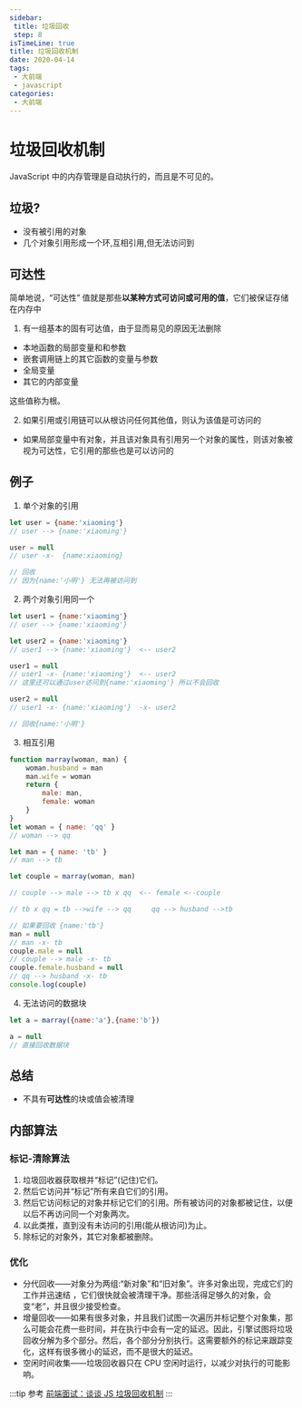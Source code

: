 ```yaml
---
sidebar:
 title: 垃圾回收
 step: 8
isTimeLine: true
title: 垃圾回收机制
date: 2020-04-14
tags:
 - 大前端
 - javascript
categories:
 - 大前端
---
```

# 垃圾回收机制

JavaScript 中的内存管理是自动执行的，而且是不可见的。
## 垃圾?
* 没有被引用的对象
* 几个对象引用形成一个环,互相引用,但无法访问到

## 可达性
简单地说，“可达性” 值就是那些**以某种方式可访问或可用的值**，它们被保证存储在内存中
1. 有一组基本的固有可达值，由于显而易见的原因无法删除
* 本地函数的局部变量和和参数
* 嵌套调用链上的其它函数的变量与参数
* 全局变量
* 其它的内部变量

这些值称为根。

2. 如果引用或引用链可以从根访问任何其他值，则认为该值是可访问的
* 如果局部变量中有对象，并且该对象具有引用另一个对象的属性，则该对象被视为可达性，它引用的那些也是可以访问的

## 例子
1. 单个对象的引用
```js
let user = {name:'xiaoming'}
// user --> {name:'xiaoming'}

user = null
// user -x-  {name:xiaoming}

// 回收
// 因为{name:'小明'} 无法再被访问到
```
2. 两个对象引用同一个
```js
let user1 = {name:'xiaoming'}
// user --> {name:'xiaoming'}

let user2 = {name:'xiaoming'}
// user1 --> {name:'xiaoming'}  <-- user2

user1 = null
// user1 -x- {name:'xiaoming'}  <-- user2
// 这里还可以通过user访问到{name:'xiaoming'} 所以不会回收

user2 = null
// user1 -x- {name:'xiaoming'}  -x- user2

// 回收{name:'小明'}
```

3. 相互引用
```js
function marray(woman, man) {
    woman.husband = man
    man.wife = woman
    return {
        male: man,
        female: woman
    }
}
let woman = { name: 'qq' }
// woman --> qq

let man = { name: 'tb' }
// man --> tb

let couple = marray(woman, man)

// couple --> male --> tb x qq  <-- female <--couple

// tb x qq = tb -->wife --> qq     qq --> husband -->tb

// 如果要回收 {name:'tb'}
man = null
// man -x- tb
couple.male = null
// couple --> male -x- tb
couple.female.husband = null
// qq --> husband -x- tb
console.log(couple)
```
4. 无法访问的数据块
```js
let a = marray({name:'a'},{name:'b'})

a = null
// 直接回收数据块 
```

## 总结
* 不具有**可达性**的块或值会被清理

## 内部算法
### 标记-清除算法
1. 垃圾回收器获取根并“标记”(记住)它们。
2. 然后它访问并“标记”所有来自它们的引用。
3. 然后它访问标记的对象并标记它们的引用。所有被访问的对象都被记住，以便以后不再访问同一个对象两次。
4. 以此类推，直到没有未访问的引用(能从根访问)为止。
5. 除标记的对象外，其它对象都被删除。

### 优化
* 分代回收——对象分为两组:“新对象”和“旧对象”。许多对象出现，完成它们的工作并迅速结 ，它们很快就会被清理干净。那些活得足够久的对象，会变“老”，并且很少接受检查。
* 增量回收——如果有很多对象，并且我们试图一次遍历并标记整个对象集，那么可能会花费一些时间，并在执行中会有一定的延迟。因此，引擎试图将垃圾回收分解为多个部分。然后，各个部分分别执行。这需要额外的标记来跟踪变化，这样有很多微小的延迟，而不是很大的延迟。
* 空闲时间收集——垃圾回收器只在 CPU 空闲时运行，以减少对执行的可能影响。

:::tip 参考
[前端面试：谈谈 JS 垃圾回收机制](https://segmentfault.com/a/1190000018605776?utm_source=tag-newest#item-1)
:::

<comment/>